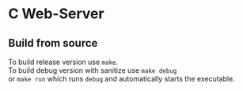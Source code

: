 # C Web-Server
## Build from source
To build release version use `make`.  
To build debug version with sanitize use `make debug`  
or `make run` which runs `debug` and automatically starts the executable.
